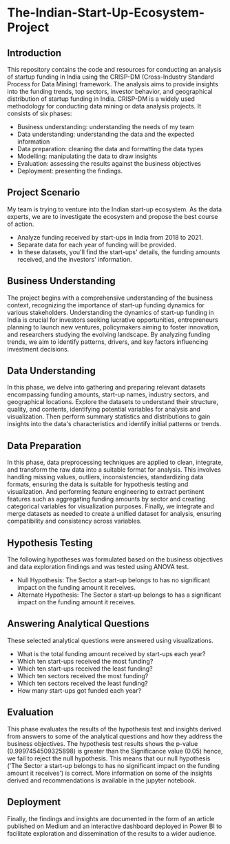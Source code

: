 # The-Indian-Start-Up-Ecosystem-Project
## Introduction
This repository contains the code and resources for conducting an analysis of startup funding in India using the CRISP-DM (Cross-Industry Standard Process for Data Mining) framework. The analysis aims to provide insights into the funding trends, top sectors, investor behavior, and geographical distribution of startup funding in India. CRISP-DM is a widely used methodology for conducting data mining or data analysis projects. It consists of six phases:
* Business understanding: understanding the needs of my team
* Data understanding: understanding the data and the expected information
* Data preparation: cleaning the data and formatting the data types
* Modelling: manipulating the data to draw insights
* Evaluation: assessing the results against the business objectives
* Deployment: presenting the findings.

## Project Scenario
My team is trying to venture into the Indian start-up ecosystem. As the data experts, we are to investigate the ecosystem and propose the best course of action.
* Analyze funding received by start-ups in India from 2018 to 2021.
* Separate data for each year of funding will be provided.
* In these datasets, you'll find the start-ups' details, the funding amounts received, and the investors' information.

## Business Understanding
The project begins with a comprehensive understanding of the business context, recognizing the importance of start-up funding dynamics for various stakeholders. Understanding the dynamics of start-up funding in India is crucial for investors seeking lucrative opportunities, entrepreneurs planning to launch new ventures, policymakers aiming to foster innovation, and researchers studying the evolving landscape. By analyzing funding trends, we aim to identify patterns, drivers, and key factors influencing investment decisions.

## Data Understanding
In this phase, we delve into gathering and preparing relevant datasets encompassing funding amounts, start-up names, industry sectors, and geographical locations. Explore the datasets to understand their structure, quality, and contents, identifying potential variables for analysis and visualization. Then perform summary statistics and distributions to gain insights into the data's characteristics and identify initial patterns or trends.

## Data Preparation
In this phase, data preprocessing techniques are applied to clean, integrate, and transform the raw data into a suitable format for analysis. This involves handling missing values, outliers, inconsistencies, standardizing data formats, ensuring the data is suitable for hypothesis testing and visualization. And performing feature engineering to extract pertinent features such as aggregating funding amounts by sector and creating categorical variables for visualization purposes. Finally, we integrate and merge datasets as needed to create a unified dataset for analysis, ensuring compatibility and consistency across variables. 

## Hypothesis Testing
The following hypotheses was formulated based on the business objectives and data exploration findings and was tested using ANOVA test.
* Null Hypothesis: The Sector a start-up belongs to has no significant impact on the funding amount it receives.
* Alternate Hypothesis: The Sector a start-up belongs to has a significant impact on the funding amount it receives.

## Answering Analytical Questions
These selected analytical questions were answered using visualizations.
* What is the total funding amount received by start-ups each year?
* Which ten start-ups received the most funding?
* Which ten start-ups received the least funding?
* Which ten sectors received the most funding?
* Which ten sectors received the least funding?
* How many start-ups got funded each year?

## Evaluation
This phase evaluates the results of the hypothesis test and insights derived from answers to some of the analytical questions and how they address the business objectives. The hypothesis test results shows the p-value (0.9997454509325898) is greater than the Significance value (0.05) hence, we fail to reject the null hypothesis. This means that our null hypothesis ('The Sector a start-up belongs to has no significant impact on the funding amount it receives') is correct. More information on some of the insights derived and recommendations is available in the jupyter notebook. 

## Deployment
Finally, the findings and insights are documented in the form of an article published on Medium and an interactive dashboard deployed in Power BI to facilitate exploration and dissemination of the results to a wider audience.



